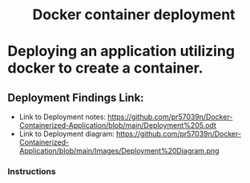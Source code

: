 <h1 align="center">Docker container deployment<h1> 
  
Deploying an application utilizing docker to create a container.

## Deployment Findings Link:
- Link to Deployment notes: https://github.com/pr57039n/Docker-Containerized-Application/blob/main/Deployment%205.odt
- Link to Deployment diagram: https://github.com/pr57039n/Docker-Containerized-Application/blob/main/Images/Deployment%20Diagram.png

### Instructions

